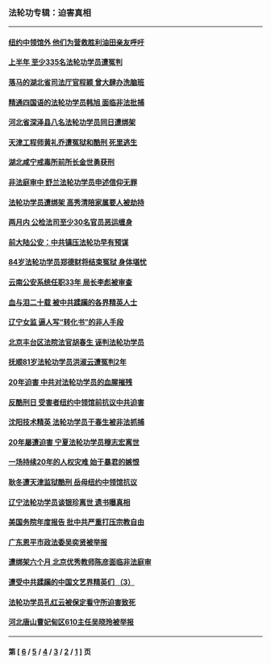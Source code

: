 ### 法轮功专辑：迫害真相
---
#### [纽约中领馆外 他们为营救胜利油田亲友呼吁](../../pages/nf4379/n11354721.md) 
#### [上半年 至少335名法轮功学员遭冤判](../../pages/nf4379/n11361597.md) 
#### [落马的湖北省司法厅官程颖 曾大肆办洗脑班](../../pages/nf4379/n11358097.md) 
#### [精通四国语的法轮功学员韩旭 面临非法批捕](../../pages/nf4379/n11359702.md) 
#### [河北省深泽县八名法轮功学员同日遭绑架](../../pages/nf4379/n11357722.md) 
#### [天津工程师黄礼乔遭冤狱和酷刑 死里逃生](../../pages/nf4379/n11357149.md) 
#### [湖北咸宁戒毒所前所长金世勇获刑](../../pages/nf4379/n11355554.md) 
#### [非法庭审中 舒兰法轮功学员申述信仰无罪](../../pages/nf4379/n11355781.md) 
#### [法轮功学员遭绑架 高秀清陪家属要人被劫持](../../pages/nf4379/n11355274.md) 
#### [两月内 公检法司至少30名官员恶运缠身](../../pages/nf4379/n11353958.md) 
#### [前大陆公安：中共镇压法轮功早有预谋](../../pages/nf4379/n11352168.md) 
#### [84岁法轮功学员郑德财将结束冤狱 身体堪忧](../../pages/nf4379/n11352110.md) 
#### [云南公安系统任职33年 局长李彪被审查](../../pages/nf4379/n11235550.md) 
#### [血与泪二十载 被中共蹂躏的各界精英人士](../../pages/nf4379/n11324234.md) 
#### [辽宁女监 逼人写“转化书”的非人手段](../../pages/nf4379/n11353103.md) 
#### [北京丰台区法院法官胡春生 诬判法轮功学员](../../pages/nf4379/n11352509.md) 
#### [抚顺81岁法轮功学员洪淑云遭冤判2年](../../pages/nf4379/n11350126.md) 
#### [20年迫害 中共对法轮功学员的血腥摧残](../../pages/nf4379/n11341012.md) 
#### [反酷刑日 受害者纽约中领馆前抗议中共迫害](../../pages/nf4379/n11348443.md) 
#### [沈阳技术精英 法轮功学员于春生被非法抓捕](../../pages/nf4379/n11347074.md) 
#### [20年屡遭迫害 宁夏法轮功学员穆志宏离世](../../pages/nf4379/n11344984.md) 
#### [一场持续20年的人权灾难 始于暴君的嫉恨](../../pages/nf4379/n11343695.md) 
#### [耿冬遭天津监狱酷刑 岳母纽约中领馆抗议](../../pages/nf4379/n11343540.md) 
#### [辽宁法轮功学员谈银珍离世 遗书曝真相](../../pages/nf4379/n11337777.md) 
#### [美国务院年度报告 批中共严重打压宗教自由](../../pages/nf4379/n11340432.md) 
#### [广东恩平市政法委吴奕贤被举报](../../pages/nf4379/n11338225.md) 
#### [遭绑架六个月 北京优秀教师陈彦面临非法庭审](../../pages/nf4379/n11338558.md) 
#### [遭受中共蹂躏的中国文艺界精英们 （3）](../../pages/nf4379/n11315253.md) 
#### [法轮功学员孔红云被保定看守所迫害致死](../../pages/nf4379/n11335321.md) 
#### [河北唐山曹妃甸区610主任吴晓玲被举报](../../pages/nf4379/n11320330.md) 

---
#### 第 [ [6](./6.md) / [5](./5.md) / [4](./4.md) / [3](./3.md) / [2](./2.md) / [1](./1.md) ] 页
